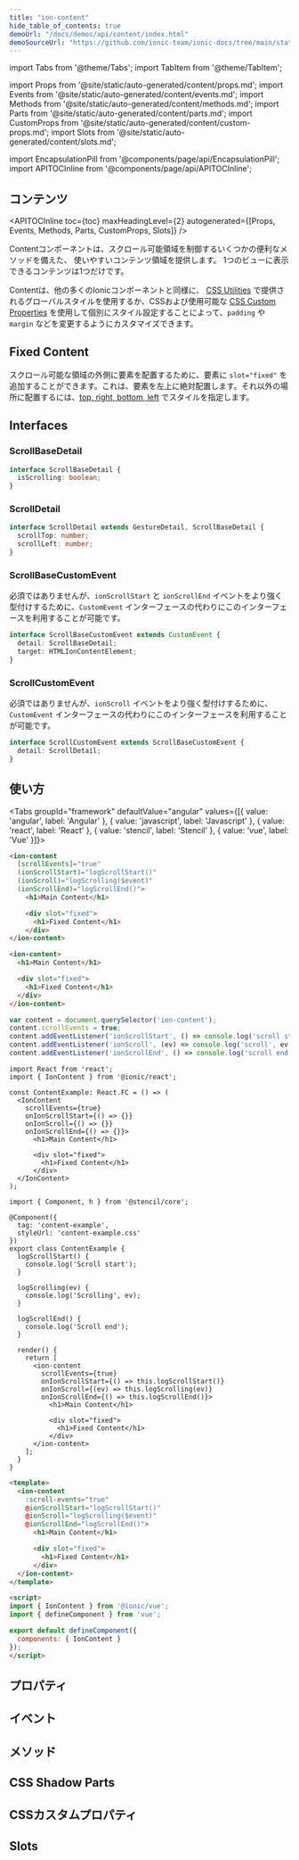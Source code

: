 ```yaml
---
title: "ion-content"
hide_table_of_contents: true
demoUrl: "/docs/demos/api/content/index.html"
demoSourceUrl: "https://github.com/ionic-team/ionic-docs/tree/main/static/demos/api/content/index.html"
---
```

import Tabs from '@theme/Tabs';
import TabItem from '@theme/TabItem';

import Props from '@site/static/auto-generated/content/props.md';
import Events from '@site/static/auto-generated/content/events.md';
import Methods from '@site/static/auto-generated/content/methods.md';
import Parts from '@site/static/auto-generated/content/parts.md';
import CustomProps from '@site/static/auto-generated/content/custom-props.md';
import Slots from '@site/static/auto-generated/content/slots.md';

<head>
  <title>ion-content: Scrollable CSS Component for Ionic App Content Areas</title>
  <meta name="description" content="ion-content provides an easy to use content area with useful methods to control the scrollable area. Learn more about this CSS component for Ionic apps." />
</head>

import EncapsulationPill from '@components/page/api/EncapsulationPill';
import APITOCInline from '@components/page/api/APITOCInline';

<EncapsulationPill type="shadow" />

<h2 className="table-of-contents__title">コンテンツ</h2>

<APITOCInline
  toc={toc}
  maxHeadingLevel={2}
  autogenerated={[Props, Events, Methods, Parts, CustomProps, Slots]}
/>



Contentコンポーネントは、スクロール可能領域を制御するいくつかの便利なメソッドを備えた、
使いやすいコンテンツ領域を提供します。
1つのビューに表示できるコンテンツは1つだけです。

Contentは、他の多くのIonicコンポーネントと同様に、 [CSS Utilities](/docs/layout/css-utilities) で提供されるグローバルスタイルを使用するか、CSSおよび使用可能な [CSS Custom Properties](#css-custom-properties) を使用して個別にスタイル設定することによって、`padding` や `margin` などを変更するようにカスタマイズできます。


## Fixed Content

スクロール可能な領域の外側に要素を配置するために、要素に `slot="fixed"` を追加することができます。これは、要素を左上に絶対配置します。それ以外の場所に配置するには、[top, right, bottom, left](https://developer.mozilla.org/en-US/docs/Web/CSS/position) でスタイルを指定します。

## Interfaces

### ScrollBaseDetail

```typescript
interface ScrollBaseDetail {
  isScrolling: boolean;
}
```

### ScrollDetail

```typescript
interface ScrollDetail extends GestureDetail, ScrollBaseDetail {
  scrollTop: number;
  scrollLeft: number;
}
```

### ScrollBaseCustomEvent 

必須ではありませんが、`ionScrollStart` と `ionScrollEnd` イベントをより強く型付けするために、`CustomEvent` インターフェースの代わりにこのインターフェースを利用することが可能です。

```typescript
interface ScrollBaseCustomEvent extends CustomEvent {
  detail: ScrollBaseDetail;
  target: HTMLIonContentElement;
}
```

### ScrollCustomEvent 

必須ではありませんが、`ionScroll` イベントをより強く型付けするために、`CustomEvent` インターフェースの代わりにこのインターフェースを利用することが可能です。

```typescript
interface ScrollCustomEvent extends ScrollBaseCustomEvent {
  detail: ScrollDetail;
}
```




## 使い方

<Tabs groupId="framework" defaultValue="angular" values={[{ value: 'angular', label: 'Angular' }, { value: 'javascript', label: 'Javascript' }, { value: 'react', label: 'React' }, { value: 'stencil', label: 'Stencil' }, { value: 'vue', label: 'Vue' }]}>

<TabItem value="angular">

```html
<ion-content
  [scrollEvents]="true"
  (ionScrollStart)="logScrollStart()"
  (ionScroll)="logScrolling($event)"
  (ionScrollEnd)="logScrollEnd()">
    <h1>Main Content</h1>

    <div slot="fixed">
      <h1>Fixed Content</h1>
    </div>
</ion-content>
```



</TabItem>


<TabItem value="javascript">

```html
<ion-content>
  <h1>Main Content</h1>

  <div slot="fixed">
    <h1>Fixed Content</h1>
  </div>
</ion-content>
```

```javascript
var content = document.querySelector('ion-content');
content.scrollEvents = true;
content.addEventListener('ionScrollStart', () => console.log('scroll start'));
content.addEventListener('ionScroll', (ev) => console.log('scroll', ev.detail));
content.addEventListener('ionScrollEnd', () => console.log('scroll end'));
```


</TabItem>


<TabItem value="react">

```tsx
import React from 'react';
import { IonContent } from '@ionic/react';

const ContentExample: React.FC = () => (
  <IonContent
    scrollEvents={true}
    onIonScrollStart={() => {}}
    onIonScroll={() => {}}
    onIonScrollEnd={() => {}}>
      <h1>Main Content</h1>

      <div slot="fixed">
        <h1>Fixed Content</h1>
      </div>
  </IonContent>
);
```


</TabItem>


<TabItem value="stencil">

```tsx
import { Component, h } from '@stencil/core';

@Component({
  tag: 'content-example',
  styleUrl: 'content-example.css'
})
export class ContentExample {
  logScrollStart() {
    console.log('Scroll start');
  }

  logScrolling(ev) {
    console.log('Scrolling', ev);
  }

  logScrollEnd() {
    console.log('Scroll end');
  }

  render() {
    return [
      <ion-content
        scrollEvents={true}
        onIonScrollStart={() => this.logScrollStart()}
        onIonScroll={(ev) => this.logScrolling(ev)}
        onIonScrollEnd={() => this.logScrollEnd()}>
          <h1>Main Content</h1>

          <div slot="fixed">
            <h1>Fixed Content</h1>
          </div>
      </ion-content>
    ];
  }
}
```


</TabItem>


<TabItem value="vue">

```html
<template>
  <ion-content
    :scroll-events="true"
    @ionScrollStart="logScrollStart()"
    @ionScroll="logScrolling($event)"
    @ionScrollEnd="logScrollEnd()">
      <h1>Main Content</h1>

      <div slot="fixed">
        <h1>Fixed Content</h1>
      </div>
  </ion-content>
</template>

<script>
import { IonContent } from '@ionic/vue';
import { defineComponent } from 'vue';

export default defineComponent({
  components: { IonContent }
});
</script>

```



</TabItem>

</Tabs>

## プロパティ
<Props />

## イベント
<Events />

## メソッド
<Methods />

## CSS Shadow Parts
<Parts />

## CSSカスタムプロパティ
<CustomProps />

## Slots
<Slots />